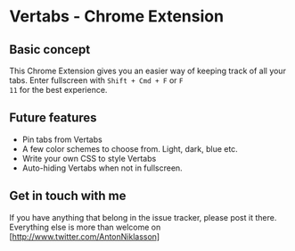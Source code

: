 # Vertabs - Chrome Extension

## Basic concept
This Chrome Extension gives you an easier way of keeping track of all your tabs. Enter fullscreen with <code>Shift + Cmd + F</code> or <code>F 11</code> for the best experience.

## Future features
* Pin tabs from Vertabs
* A few color schemes to choose from. Light, dark, blue etc.
* Write your own CSS to style Vertabs
* Auto-hiding Vertabs when not in fullscreen.

## Get in touch with me
If you have anything that belong in the issue tracker, please post it there. Everything else is more than welcome on [http://www.twitter.com/AntonNiklasson]
